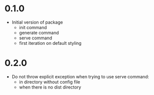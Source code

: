 # 0.1.0

 * Initial version of package
   * init command
   * generate command
   * serve command
   * first iteration on default styling

# 0.2.0

* Do not throw explicit exception when trying to use serve command:
  * in directory without config file
  * when there is no dist directory
